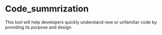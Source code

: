 # Code_summrization
This tool will help developers quickly understand new or unfamiliar code by providing its purpose and design
